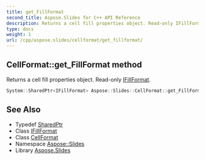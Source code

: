 ```yaml
---
title: get_FillFormat
second_title: Aspose.Slides for C++ API Reference
description: Returns a cell fill properties object. Read-only IFillFormat.
type: docs
weight: 1
url: /cpp/aspose.slides/cellformat/get_fillformat/
---
```

## CellFormat::get_FillFormat method


Returns a cell fill properties object. Read-only [IFillFormat](../../ifillformat/).

```cpp
System::SharedPtr<IFillFormat> Aspose::Slides::CellFormat::get_FillFormat() override
```

## See Also

* Typedef [SharedPtr](../../../system/sharedptr/)
* Class [IFillFormat](../../ifillformat/)
* Class [CellFormat](../)
* Namespace [Aspose::Slides](../../)
* Library [Aspose.Slides](../../../)
